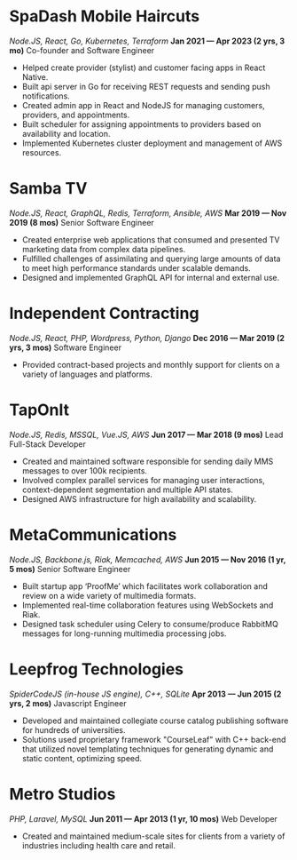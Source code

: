# SpaDash Mobile Haircuts

*Node.JS, React, Go, Kubernetes, Terraform*
**Jan 2021 — Apr 2023 (2 yrs, 3 mo)**
Co-founder and Software Engineer

*   Helped create provider (stylist) and customer facing apps in React Native.
*   Built api server in Go for receiving REST requests and sending push notifications.
*   Created admin app in React and NodeJS for managing customers, providers, and appointments.
*   Built scheduler for assigning appointments to providers based on availability and location.
*   Implemented Kubernetes cluster deployment and management of AWS resources.

# Samba TV

*Node.JS, React, GraphQL, Redis, Terraform, Ansible, AWS*
**Mar 2019 — Nov 2019 (8 mos)**
Senior Software Engineer

*   Created enterprise web applications that consumed and presented TV marketing data from complex data pipelines.
*   Fulfilled challenges of assimilating and querying large amounts of data to meet high performance standards under scalable demands.
*   Designed and implemented GraphQL API for internal and external use.

# Independent Contracting

*Node.JS, React, PHP, Wordpress, Python, Django*
**Dec 2016 — Mar 2019 (2 yrs, 3 mos)**
Software Engineer

*   Provided contract-based projects and monthly support for clients on a variety of languages and platforms.

# TapOnIt

*Node.JS, Redis, MSSQL, Vue.JS, AWS*
**Jun 2017 — Mar 2018 (9 mos)**
Lead Full-Stack Developer

*   Created and maintained software responsible for sending daily MMS messages to over 100k recipients.
*   Involved complex parallel services for managing user interactions, context-dependent segmentation and multiple API states.
*   Designed AWS infrastructure for high availability and scalability.

# MetaCommunications

*Node.JS, Backbone.js, Riak, Memcached, AWS*
**Jun 2015 — Nov 2016 (1 yr, 5 mos)**
Senior Software Engineer

*   Built startup app ‘ProofMe’ which facilitates work collaboration and review on a wide variety of multimedia formats.
*   Implemented real-time collaboration features using WebSockets and Riak.
*   Designed task scheduler using Celery to consume/produce RabbitMQ messages for long-running multimedia processing jobs.

# Leepfrog Technologies

*SpiderCodeJS (in-house JS engine), C++, SQLite*
**Apr 2013 — Jun 2015 (2 yrs, 2 mos)**
Javascript Engineer

*   Developed and maintained collegiate course catalog publishing software for hundreds of universities.
*   Solutions used proprietary framework "CourseLeaf" with C++ back-end that utilized novel templating techniques for generating dynamic and static content, optimizing speed.

# Metro Studios

*PHP, Laravel, MySQL*
**Jun 2011 — Apr 2013 (1 yr, 10 mos)**
Web Developer

*   Created and maintained medium-scale sites for clients from a variety of industries including health care and retail.
